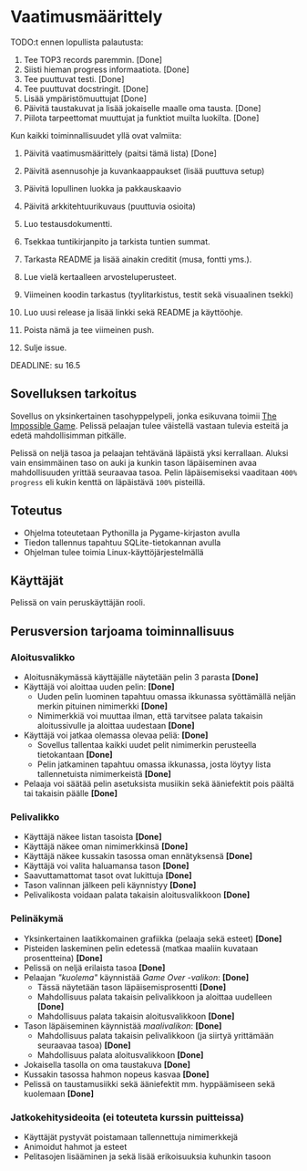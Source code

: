 # Vaatimusmäärittely

TODO:t ennen lopullista palautusta:

1. Tee TOP3 records paremmin. [Done]
2. Siisti hieman progress informaatiota. [Done]
3. Tee puuttuvat testi. [Done]
4. Tee puuttuvat docstringit. [Done]
5. Lisää ympäristömuuttujat [Done]
6. Päivitä taustakuvat ja lisää jokaiselle maalle oma tausta. [Done]
7. Piilota tarpeettomat muuttujat ja funktiot muilta luokilta. [Done]

Kun kaikki toiminnallisuudet yllä ovat valmiita:

1. Päivitä vaatimusmäärittely (paitsi tämä lista) [Done]

2. Päivitä asennusohje ja kuvankaappaukset (lisää puuttuva setup)
3. Päivitä lopullinen luokka ja pakkauskaavio
4. Päivitä arkkitehtuurikuvaus (puuttuvia osioita)
5. Luo testausdokumentti.
6. Tsekkaa tuntikirjanpito ja tarkista tuntien summat.
7. Tarkasta README ja lisää ainakin creditit (musa, fontti yms.).
8. Lue vielä kertaalleen arvosteluperusteet.
9. Viimeinen koodin tarkastus (tyylitarkistus, testit sekä visuaalinen tsekki)
9. Luo uusi release ja lisää linkki sekä README ja käyttöohje.
10. Poista nämä ja tee viimeinen push.
11. Sulje issue.

DEADLINE: su 16.5

## Sovelluksen tarkoitus

Sovellus on yksinkertainen tasohyppelypeli, jonka esikuvana toimii [The Impossible Game](https://impossible.game/). Pelissä pelaajan tulee väistellä vastaan tulevia esteitä ja edetä mahdollisimman pitkälle.

Pelissä on neljä tasoa ja pelaajan tehtävänä läpäistä yksi kerrallaan. Aluksi vain ensimmäinen taso on auki ja kunkin tason läpäiseminen avaa mahdollisuuden yrittää seuraavaa tasoa. Pelin läpäisemiseksi vaaditaan `400% progress` eli kukin kenttä on läpäistävä `100%` pisteillä.

## Toteutus

- Ohjelma toteutetaan Pythonilla ja Pygame-kirjaston avulla
- Tiedon tallennus tapahtuu SQLite-tietokannan avulla
- Ohjelman tulee toimia Linux-käyttöjärjestelmällä

## Käyttäjät

Pelissä on vain peruskäyttäjän rooli.

## Perusversion tarjoama toiminnallisuus

### Aloitusvalikko

- Aloitusnäkymässä käyttäjälle näytetään pelin 3 parasta **[Done]**
- Käyttäjä voi aloittaa uuden pelin: **[Done]**
    * Uuden pelin luominen tapahtuu omassa ikkunassa syöttämällä neljän merkin pituinen nimimerkki **[Done]**
    * Nimimerkkiä voi muuttaa ilman, että tarvitsee palata takaisin aloitussivulle ja aloittaa uudestaan **[Done]**
- Käyttäjä voi jatkaa olemassa olevaa peliä: **[Done]**
    * Sovellus tallentaa kaikki uudet pelit nimimerkin perusteella tietokantaan **[Done]**
    * Pelin jatkaminen tapahtuu omassa ikkunassa, josta löytyy lista tallennetuista nimimerkeistä **[Done]**
- Pelaaja voi säätää pelin asetuksista musiikin sekä ääniefektit pois päältä tai takaisin päälle **[Done]** 


### Pelivalikko

- Käyttäjä näkee listan tasoista **[Done]**
- Käyttäjä näkee oman nimimerkkinsä **[Done]**
- Käyttäjä näkee kussakin tasossa oman ennätyksensä **[Done]**
- Käyttäjä voi valita haluamansa tason **[Done]**
- Saavuttamattomat tasot ovat lukittuja **[Done]**
- Tason valinnan jälkeen peli käynnistyy **[Done]**
- Pelivalikosta voidaan palata takaisin aloitusvalikkoon **[Done]**

### Pelinäkymä

- Yksinkertainen laatikkomainen grafiikka (pelaaja sekä esteet) **[Done]**
- Pisteiden laskeminen pelin edetessä (matkaa maaliin kuvataan prosentteina) **[Done]**
- Pelissä on neljä erilaista tasoa **[Done]**
- Pelaajan *"kuolema"* käynnistää *Game Over -valikon*: **[Done]**
    * Tässä näytetään tason läpäisemisprosentti **[Done]**
    * Mahdollisuus palata takaisin pelivalikkoon ja aloittaa uudelleen **[Done]**
    * Mahdollisuus palata takaisin aloitusvalikkoon **[Done]**
- Tason läpäiseminen käynnistää *maalivalikon*: **[Done]**
    * Mahdollisuus palata takaisin pelivalikkoon (ja siirtyä yrittämään seuraavaa tasoa) **[Done]**
    * Mahdollisuus palata aloitusvalikkoon **[Done]**
- Jokaisella tasolla on oma taustakuva **[Done]**
- Kussakin tasossa hahmon nopeus kasvaa **[Done]**
- Pelissä on taustamusiikki sekä ääniefektit mm. hyppäämiseen sekä kuolemaan **[Done]**

### Jatkokehitysideoita (ei toteuteta kurssin puitteissa)

- Käyttäjät pystyvät poistamaan tallennettuja nimimerkkejä
- Animoidut hahmot ja esteet
- Pelitasojen lisääminen ja sekä lisää erikoisuuksia kuhunkin tasoon